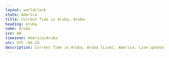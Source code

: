 ```yaml
---
layout: worldclock
state: America
title: Current Time in Aruba, Aruba
heading: Aruba
name: Aruba
iso: AW
timezone: America/Aruba
utc: UTC -04:24
description: Current Time in Aruba, Aruba [Live], America. Live update now time in Aruba, timezone America/Aruba, UTC -04:24, Country ISO code & Current Local Time.
---
```


